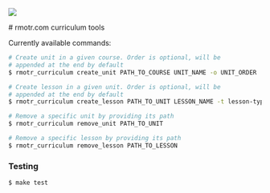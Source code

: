 <a href="https://travis-ci.org/rmotr/rmotr-curriculum-tools" target="_blank"><img src="https://travis-ci.org/rmotr/rmotr-curriculum-tools.svg"></a>

# rmotr.com curriculum tools

Currently available commands:

```bash
# Create unit in a given course. Order is optional, will be
# appended at the end by default
$ rmotr_curriculum create_unit PATH_TO_COURSE UNIT_NAME -o UNIT_ORDER

# Create lesson in a given unit. Order is optional, will be
# appended at the end by default
$ rmotr_curriculum create_lesson PATH_TO_UNIT LESSON_NAME -t lesson-type -o LESSON_ORDER

# Remove a specific unit by providing its path
$ rmotr_curriculum remove_unit PATH_TO_UNIT

# Remove a specific lesson by providing its path
$ rmotr_curriculum remove_lesson PATH_TO_LESSON
```

### Testing

```bash
$ make test
```
